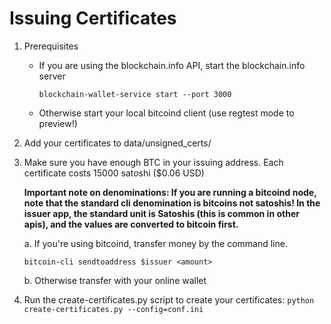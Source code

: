 # Issuing Certificates

1. Prerequisites

    - If you are using the blockchain.info API, start the blockchain.info server

        ```
        blockchain-wallet-service start --port 3000
        ```
    - Otherwise start your local bitcoind client (use regtest mode to preview!)

2. Add your certificates to data/unsigned_certs/

3. Make sure you have enough BTC in your issuing address. Each certificate costs 15000 satoshi ($0.06 USD)

    __Important note on denominations: If you are running a bitcoind node, note that the standard cli denomination is bitcoins not satoshis! In the issuer app, the standard unit is Satoshis (this is common in other apis), and the values are converted to bitcoin first.__

    a. If you're using bitcoind, transfer money by the command line.
    ```
    bitcoin-cli sendtoaddress $issuer <amount>
    ```

    b. Otherwise transfer with your online wallet

4. Run the create-certificates.py script to create your certificates:
    `python create-certificates.py --config=conf.ini`







